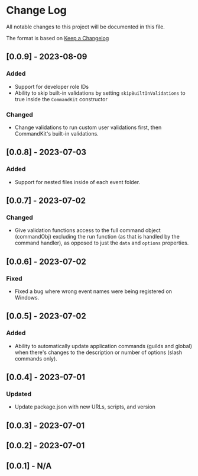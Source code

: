 # Change Log

All notable changes to this project will be documented in this file.

The format is based on [Keep a Changelog](http://keepachangelog.com/)

## [0.0.9] - 2023-08-09

### Added

-   Support for developer role IDs
-   Ability to skip built-in validations by setting `skipBuiltInValidations` to true inside the `CommandKit` constructor

### Changed

-   Change validations to run custom user validations first, then CommandKit's built-in validations.

## [0.0.8] - 2023-07-03

### Added

-   Support for nested files inside of each event folder.

## [0.0.7] - 2023-07-02

### Changed

-   Give validation functions access to the full command object (commandObj) excluding the run function (as that is handled by the command handler), as opposed to just the `data` and `options` properties.

## [0.0.6] - 2023-07-02

### Fixed

-   Fixed a bug where wrong event names were being registered on Windows.

## [0.0.5] - 2023-07-02

### Added

-   Ability to automatically update application commands (guilds and global) when there's changes to the description or number of options (slash commands only).

## [0.0.4] - 2023-07-01

### Updated

-   Update package.json with new URLs, scripts, and version

## [0.0.3] - 2023-07-01

## [0.0.2] - 2023-07-01

## [0.0.1] - N/A
